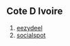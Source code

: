 ## Cote D Ivoire

1. [eezydeel](http://www.startupranking.com/eezydeel)
2. [socialspot](http://www.startupranking.com/socialspot)

